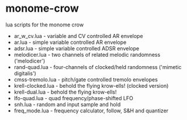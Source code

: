 # monome-crow
lua scripts for the monome crow

* ar_w_cv.lua - variable and CV controlled AR envelope
* ar.lua - simple variable controlled AR envelope 
* adsr.lua - simple variable controlled ADSR envelope 
* melodicer.lua - two channels of related melodic randomness ('melodicer')
* rand-quad.lua - four-channels of clocked/held randomness ('mimetic digitalis')
* cmss-tremolo.lua - pitch/gate controlled tremolo envelopes
* krell-clocked.lua - behold the flying krow-ells! (clocked version)
* krell-dual.lua - behold the flying krow-ells!
* lfo-quad.lua - quad frequency/phase-shifted LFO
* snh.lua - random and input sample and hold
* freq_mode.lua - frequency calculator, follow, S&H and quantizer
